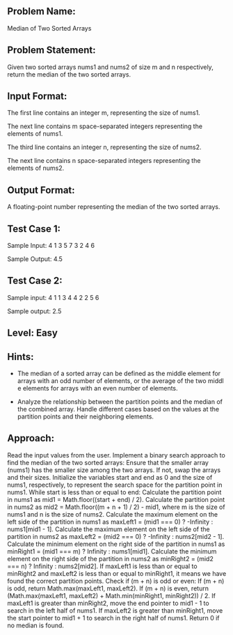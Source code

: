 ## Problem Name:
Median of Two Sorted Arrays

## Problem Statement:
Given two sorted arrays nums1 and nums2 of size 
m and n respectively, return the median of the two 
sorted arrays.


## Input Format:
The first line contains an integer m, 
representing the size of nums1.

The next line contains m space-separated
 integers representing the elements of nums1.

The third line contains an integer n, 
representing the size of nums2.

The next line contains n space-separated 
integers representing the elements of nums2.

## Output Format:
A floating-point number 
representing the median 
of the two sorted arrays.

## Test Case 1:
Sample Input:
4
1 3 5 7
3
2 4 6

Sample Output:
4.5

## Test Case 2:
Sample input:
4
1 1 3 4
4
2 2 5 6

Sample output:
2.5

## Level: Easy

## Hints:
- The median of a sorted array can be defined as 
the middle element for arrays with an odd number 
of elements, or the average of the two middl
e elements for arrays with an even number of 
elements.

- Analyze the relationship between the partition
 points and the median of the combined array.
Handle different cases based on the values at 
the partition points and their neighboring 
elements.

## Approach:
Read the input values from the user.
Implement a binary search approach to find the median of the two sorted arrays:
Ensure that the smaller array (nums1) has the smaller size among the two arrays. 
If not, swap the arrays and their sizes.
Initialize the variables start and end as 0 and the size of nums1, respectively, to 
represent the search space for the partition point in nums1.
While start is less than or equal to end:
Calculate the partition point in nums1 as mid1 = Math.floor((start + end) / 2).
Calculate the partition point in nums2 as mid2 = Math.floor((m + n + 1) / 2) - mid1, 
where m is the size of nums1 and n is the size of nums2.
Calculate the maximum element on the left side of the partition in nums1 
as maxLeft1 = (mid1 === 0) ? -Infinity : nums1[mid1 - 1].
Calculate the maximum element on the left side of the partition in nums2 as 
maxLeft2 = (mid2 === 0) ? -Infinity : nums2[mid2 - 1].
Calculate the minimum element on the right side of the partition in nums1 as 
minRight1 = (mid1 === m) ? Infinity : nums1[mid1].
Calculate the minimum element on the right side of the partition in nums2 as 
minRight2 = (mid2 === n) ? Infinity : nums2[mid2].
If maxLeft1 is less than or equal to minRight2 and maxLeft2 is less than or equal 
to minRight1, it means we have found the correct partition points. Check if (m + n) is odd or even:
If (m + n) is odd, return Math.max(maxLeft1, maxLeft2).
If (m + n) is even, return (Math.max(maxLeft1, maxLeft2) + Math.min(minRight1, minRight2)) / 2.
If maxLeft1 is greater than minRight2, move the end pointer to mid1 - 1 to search in the left half of nums1.
If maxLeft2 is greater than minRight1, move the start pointer to mid1 + 1 to search in the right half of nums1.
Return 0 if no median is found.